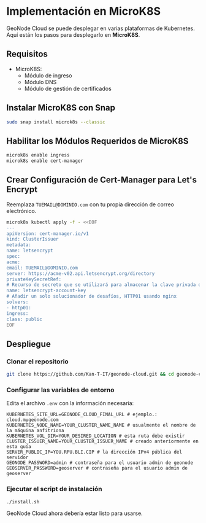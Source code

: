 # Implementación en MicroK8S

GeoNode Cloud se puede desplegar en varias plataformas de Kubernetes. Aquí están los pasos para desplegarlo en **MicroK8S**.

## Requisitos

* MicroK8S:
    * Módulo de ingreso
    * Módulo DNS
    * Módulo de gestión de certificados

## Instalar MicroK8S con Snap

```bash
sudo snap install microk8s --classic
```

## Habilitar los Módulos Requeridos de MicroK8S

```bash
microk8s enable ingress
microk8s enable cert-manager
```

## Crear Configuración de Cert-Manager para Let's Encrypt

Reemplaza `TUEMAIL@DOMINIO.com` con tu propia dirección de correo electrónico.

```bash
microk8s kubectl apply -f - <<EOF
---
apiVersion: cert-manager.io/v1
kind: ClusterIssuer
metadata:
name: letsencrypt
spec:
acme:
email: TUEMAIL@DOMINIO.com
server: https://acme-v02.api.letsencrypt.org/directory
privateKeySecretRef:
# Recurso de secreto que se utilizará para almacenar la clave privada de la cuenta.
name: letsencrypt-account-key
# Añadir un solo solucionador de desafíos, HTTP01 usando nginx
solvers:
- http01:
ingress:
class: public
EOF
```

## Despliegue

### Clonar el repositorio

```bash
git clone https://github.com/Kan-T-IT/geonode-cloud.git && cd geonode-cloud
```

### Configurar las variables de entorno

Edita el archivo `.env` con la información necesaria:

```env
KUBERNETES_SITE_URL=GEONODE_CLOUD_FINAL_URL # ejemplo.: cloud.mygeonode.com
KUBERNETES_NODE_NAME=YOUR_CLUSTER_NAME_NAME # usualmente el nombre de la máquina anfitriona
KUBERNETES_VOL_DIR=YOUR_DESIRED_LOCATION # esta ruta debe existir
CLUSTER_ISSUER_NAME=YOUR_CLUSTER_ISSUER_NAME # creado anteriormente en esta guía
SERVER_PUBLIC_IP=YOU.RPU.BLI.CIP # la dirección IPv4 pública del servidor
GEONODE_PASSWORD=admin # contraseña para el usuario admin de geonode
GEOSERVER_PASSWORD=geoserver # contraseña para el usuario admin de geoserver
```

### Ejecutar el script de instalación

```bash
./install.sh
```

GeoNode Cloud ahora debería estar listo para usarse.
